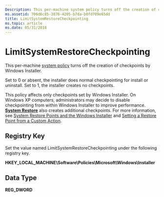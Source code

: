 ```yaml
---
Description: This per-machine system policy turns off the creation of checkpoints by Windows Installer.
ms.assetid: 706d6c85-3876-4205-b7da-b0fd709e65dd
title: LimitSystemRestoreCheckpointing
ms.topic: article
ms.date: 05/31/2018
---
```


# LimitSystemRestoreCheckpointing

This per-machine [system policy](system-policy.md) turns off the creation of checkpoints by Windows Installer.

Set to 0 or absent, the installer does normal checkpointing for install or uninstall. Set to 1, the installer creates no checkpoints.

This policy affects only checkpoints set by Windows Installer. On Windows XP computers, administrators may decide to disable checkpointing from within Windows Installer to improve performance. [**System Restore**](../sr/system-restore-portal.md) also creates additional checkpoints. For more information, see [System Restore Points and the Windows Installer](system-restore-points-and-the-windows-installer.md) and [Setting a Restore Point from a Custom Action](setting-a-restore-point-from-a-custom-action.md).

## Registry Key

Set the value named LimitSystemRestoreCheckpointing under the following registry key.

**HKEY\_LOCAL\_MACHINE\\Software\\Policies\\Microsoft\\Windows\\Installer**

## Data Type

**REG\_DWORD**

 

 